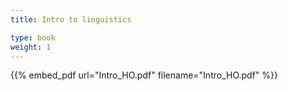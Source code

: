 ```yaml
---
title: Intro to linguistics 

type: book
weight: 1
---
```



{{% embed_pdf url="Intro_HO.pdf" filename="Intro_HO.pdf" %}}